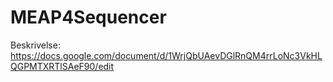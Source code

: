 # MEAP4Sequencer

Beskrivelse: https://docs.google.com/document/d/1WrjQbUAevDGlRnQM4rrLoNc3VkHLQGPMTXRTlSAeF90/edit
